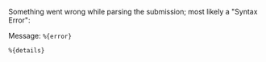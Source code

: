 Something went wrong while parsing the submission; most likely a "Syntax Error":

Message: `%{error}`

```text
%{details}
```
